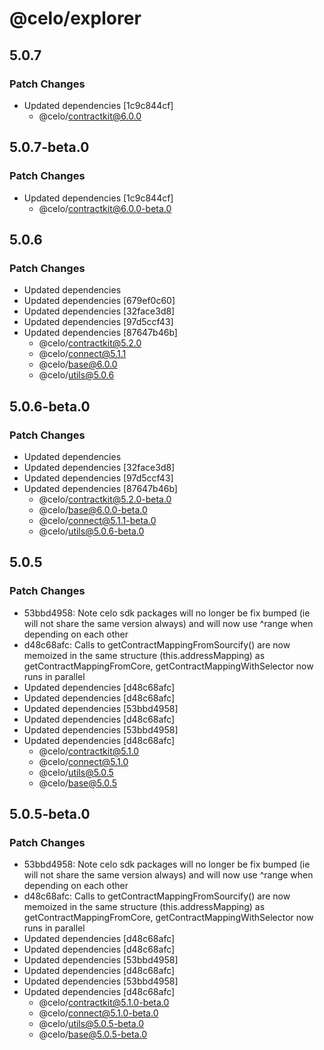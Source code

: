 # @celo/explorer

## 5.0.7

### Patch Changes

- Updated dependencies [1c9c844cf]
  - @celo/contractkit@6.0.0

## 5.0.7-beta.0

### Patch Changes

- Updated dependencies [1c9c844cf]
  - @celo/contractkit@6.0.0-beta.0

## 5.0.6

### Patch Changes

- Updated dependencies
- Updated dependencies [679ef0c60]
- Updated dependencies [32face3d8]
- Updated dependencies [97d5ccf43]
- Updated dependencies [87647b46b]
  - @celo/contractkit@5.2.0
  - @celo/connect@5.1.1
  - @celo/base@6.0.0
  - @celo/utils@5.0.6

## 5.0.6-beta.0

### Patch Changes

- Updated dependencies
- Updated dependencies [32face3d8]
- Updated dependencies [97d5ccf43]
- Updated dependencies [87647b46b]
  - @celo/contractkit@5.2.0-beta.0
  - @celo/base@6.0.0-beta.0
  - @celo/connect@5.1.1-beta.0
  - @celo/utils@5.0.6-beta.0

## 5.0.5

### Patch Changes

- 53bbd4958: Note celo sdk packages will no longer be fix bumped (ie will not share the same version always) and will now use ^range when depending on each other
- d48c68afc: Calls to getContractMappingFromSourcify() are now memoized in the same structure (this.addressMapping) as getContractMappingFromCore, getContractMappingWithSelector now runs in parallel
- Updated dependencies [d48c68afc]
- Updated dependencies [d48c68afc]
- Updated dependencies [53bbd4958]
- Updated dependencies [d48c68afc]
- Updated dependencies [53bbd4958]
- Updated dependencies [d48c68afc]
  - @celo/contractkit@5.1.0
  - @celo/connect@5.1.0
  - @celo/utils@5.0.5
  - @celo/base@5.0.5

## 5.0.5-beta.0

### Patch Changes

- 53bbd4958: Note celo sdk packages will no longer be fix bumped (ie will not share the same version always) and will now use ^range when depending on each other
- d48c68afc: Calls to getContractMappingFromSourcify() are now memoized in the same structure (this.addressMapping) as getContractMappingFromCore, getContractMappingWithSelector now runs in parallel
- Updated dependencies [d48c68afc]
- Updated dependencies [d48c68afc]
- Updated dependencies [53bbd4958]
- Updated dependencies [d48c68afc]
- Updated dependencies [53bbd4958]
- Updated dependencies [d48c68afc]
  - @celo/contractkit@5.1.0-beta.0
  - @celo/connect@5.1.0-beta.0
  - @celo/utils@5.0.5-beta.0
  - @celo/base@5.0.5-beta.0

